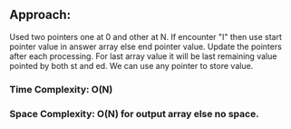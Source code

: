 ## Approach:
Used two pointers one at 0 and other at N. If encounter "I" then use start pointer value in answer array else end pointer value. Update the pointers after each processing. For last array value it will be last remaining value pointed by both st and ed. We can use any pointer to store value.
​
### Time Complexity: O(N)
### Space Complexity: O(N) for output array else no space.